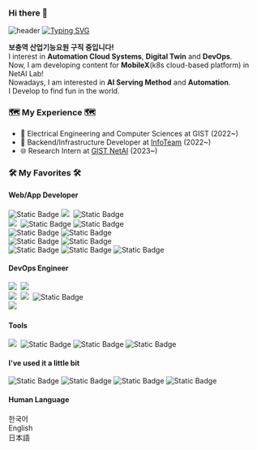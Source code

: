 ### Hi there 👋

<!--
**minjunj/minjunj** is a ✨ _special_ ✨ repository because its `README.md` (this file) appears on your GitHub profile.

Here are some ideas to get you started:

- 🔭 I’m currently working on ...
- 🌱 I’m currently learning ...
- 👯 I’m looking to collaborate on ...
- 🤔 I’m looking for help with ...
- 💬 Ask me about ...
- 📫 How to reach me: ...
- 😄 Pronouns: ...
- ⚡ Fun fact: ...
-->

![header](https://capsule-render.vercel.app/api?type=waving&color=6994CDEE&text=&animation=twinkling&height=80)
[![Typing SVG](https://readme-typing-svg.demolab.com?font=Alkatra&weight=500&size=45&duration=3500&pause=3&color=6994CDEE&center=false&vCenter=false&multiline=true&repeat=true&width=1000&height=100&lines=Welcome+to+minjunj's+GitHub!👋)](https://git.io/typing-svg)
    
  **보충역 산업기능요원 구직 중입니다!** <br />
  I interest in **Automation Cloud Systems**, **Digital Twin** and **DevOps**. <br />
  Now, I am developing content for **MobileX**(k8s cloud-based platform) in NetAI Lab! <br />
  Nowadays, I am interested in **AI Serving Method** and **Automation**. <br />
  I Develop to find fun in the world. <br />
  
  

  <h3> 🗺️ My Experience 🗺️</h3>

  - 🎒 Electrical Engineering and Computer Sciences at GIST (2022~)
  -  🎯 Backend/Infrastructure Developer at [InfoTeam](https://introduce.gistory.me/) (2022~)
  - 🌐 Research Intern at [GIST NetAI](https://netai.smartx.kr/) (2023~)
 


<div>
  <h3> 🛠 My Favorites 🛠 </h3>
  <p>
  <h4>Web/App Developer</h4>
    <img alt="Static Badge" src="https://img.shields.io/badge/Python-%23ffde7a?style=flat&logo=Python&logoColor=%23ffde7a&labelColor=%2364a8e2&color=%23ffde7a">
    <img src="https://img.shields.io/badge/TypeScript-3178C6?style=flat&logo=TypeScript&logoColor=white"/></a>&nbsp
    <img alt="Static Badge" src="https://img.shields.io/badge/C%2FC%2B%2B-%2364a8e2?style=flat&logo=C%2B%2B&logoColor=%2300599C">

  <br />
    <img src="https://img.shields.io/badge/NestJS-E0234E?style=flat&logo=NestJS&logoColor=white"/></a>&nbsp
    <img alt="Static Badge" src="https://img.shields.io/badge/TypeORM-%234479A1?style=flat&logoColor=%234479A1">
    <img alt="Static Badge" src="https://img.shields.io/badge/Prisma-%23A100FF?style=flat&logo=Prisma&logoColor=%23dea6ff">
  <br />
    <img alt="Static Badge" src="https://img.shields.io/badge/Mysql-%23f3f6f4?style=flat&logo=mysql&logoColor=%234479A1">
    <img alt="Static Badge" src="https://img.shields.io/badge/PostgreSQL-%234169E1?style=flat&logo=postgresql&logoColor=%23dea6ff">
  <br />
    <img alt="Static Badge" src="https://img.shields.io/badge/NATS-%2327AAE1?style=flat&logo=natsdotio&logoColor=%23ffffff">
    <img alt="Static Badge" src="https://img.shields.io/badge/MinIO-%23C72E49?style=flat&logo=minio&logoColor=%23ffffff">
  <br />
    <img alt="Static Badge" src="https://img.shields.io/badge/Streamlit-%23FF4B4B?logo=Streamlit&color=%23ffffff">
    <img alt="Static Badge" src="https://img.shields.io/badge/Pandas-%23150458?style=flat&logo=pandas">
    <img alt="Static Badge" src="https://img.shields.io/badge/Selenium-%2343B02A?style=flat&logo=selenium">
  <br />
  
  <h4>DevOps Engineer</h4>
    <img src="https://img.shields.io/badge/AWS-FF9900?style=flat&logo=AmazonAWS&logoColor=white"/></a>&nbsp
    <img src="https://img.shields.io/badge/NGINX-009639?style=flat&logo=NGINX&logoColor=white"/></a>&nbsp
  <br />
    <img src="https://img.shields.io/badge/Docker-2496ED?style=flat&logo=Docker&logoColor=white"/></a>&nbsp
    <img src="https://img.shields.io/badge/Kubernetes-326CE5?style=flat&logo=Kubernetes&logoColor=white"/></a>&nbsp
    <img alt="Static Badge" src="https://img.shields.io/badge/K3s-%23FFC61C?style=flat&logo=k3s">
  <br />
    <img src="https://img.shields.io/badge/Github Actions-2088FF?style=flat&logo=GithubActions&logoColor=white"/></a>&nbsp
  <br />


  <h4>Tools</h4>
    <img src="https://img.shields.io/badge/Git-F05032?style=flat&logo=Git&logoColor=white"/></a>&nbsp
    <img alt="Static Badge" src="https://img.shields.io/badge/DataGrip-%23000000?style=flat&logo=datagrip&logoColor=%23ffffff">
    <img alt="Static Badge" src="https://img.shields.io/badge/Notion-%23ffffff?style=flat&logo=notion&logoColor=%23000000">
    <img alt="Static Badge" src="https://img.shields.io/badge/Slack-%234A154B?style=flat&logo=Slack&logoColor=%23ffffff">

 <h4>I've used it a little bit</h4>
    <img alt="Static Badge" src="https://img.shields.io/badge/Kubespray-%23326CE5?logo=kubernetes&logoColor=white">
    <img alt="Static Badge" src="https://img.shields.io/badge/ArgoCD-%23EF7B4D?logo=argo&logoColor=white">
    <img alt="Static Badge" src="https://img.shields.io/badge/FastAPI-323232?logo=fastapi">
    <img alt="Static Badge" src="https://img.shields.io/badge/Flask-%23000000?style=flat&logo=Flask&logoColor=%23ffffff">
    
    
 <h4>Human Language</h4>
    한국어</br>
    English</br>
    日本語</br>
</p>
</div>


